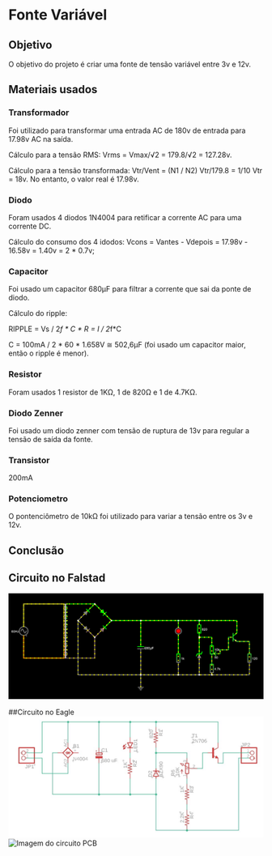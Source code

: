 # Fonte Variável

## Objetivo
O objetivo do projeto é criar uma fonte de tensão variável entre 3v e 12v.

## Materiais usados
### Transformador
Foi utilizado para transformar uma entrada AC de 180v de entrada para 17.98v AC na saída.

Cálculo para a tensão RMS:
Vrms = Vmax/√2 = 179.8/√2 = 127.28v.

Cálculo para a tensão transformada:
Vtr/Vent = (N1 / N2)
Vtr/179.8 = 1/10
Vtr = 18v. No entanto, o valor real é 17.98v.

### Diodo
Foram usados 4 diodos 1N4004 para retificar a corrente AC para uma corrente DC.

Cálculo do consumo dos 4 idodos:
Vcons = Vantes - Vdepois = 17.98v - 16.58v = 1.40v = 2 * 0.7v;

### Capacitor
Foi usado um capacitor 680µF para filtrar a corrente que sai da ponte de diodo.

Cálculo do ripple:

RIPPLE =  Vs / 2*f * C * R = I / 2*f*C

C = 100mA / 2 * 60 * 1.658V ≅ 502,6µF (foi usado um capacitor maior, então o ripple é menor).

### Resistor
Foram usados 1 resistor de 1KΩ, 1 de 820Ω e 1 de 4.7KΩ.

### Diodo Zenner
Foi usado um diodo zenner com tensão de ruptura de 13v para regular a tensão de saída da fonte.

### Transistor
200mA

### Potenciometro
O pontenciômetro de 10kΩ foi utilizado para variar a tensão entre os 3v e 12v.

## Conclusão


## Circuito no Falstad
![Imagem do circuito feito no Falstad](imagens/circuito_falstad.png)

##Circuito no Eagle
![Imagem do circuito esquemático](imagens/fonte_esquematico.jpeg)
![Imagem do circuito PCB](fonte_pcb.jpeg)

